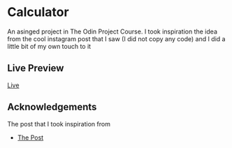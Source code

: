 
# Calculator

An asinged project in The Odin Project Course. I took inspiration the idea from the cool instagram post that I saw (I did not copy any code) and I did a little bit of my own touch to it
## Live Preview
[Live](https://aliflikescoding.github.io/odin-calculator/)

## Acknowledgements
The post that I took inspiration from
 - [The Post](https://www.instagram.com/p/ChuZWZPt53f/)


